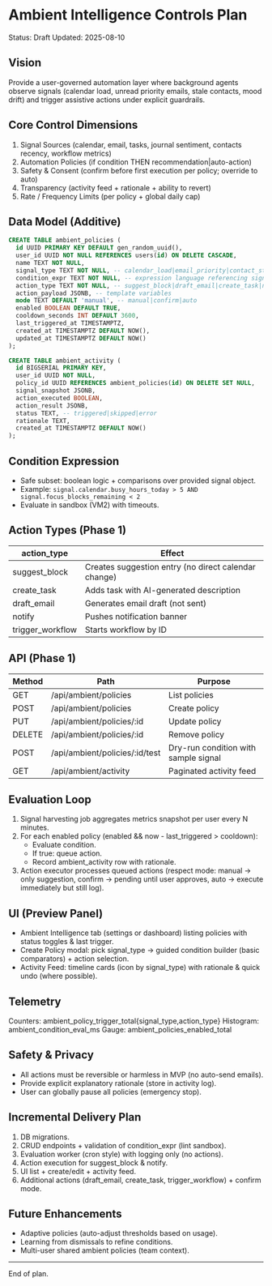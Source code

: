 # Ambient Intelligence Controls Plan
Status: Draft
Updated: 2025-08-10

## Vision
Provide a user-governed automation layer where background agents observe signals (calendar load, unread priority emails, stale contacts, mood drift) and trigger assistive actions under explicit guardrails.

## Core Control Dimensions
1. Signal Sources (calendar, email, tasks, journal sentiment, contacts recency, workflow metrics)
2. Automation Policies (if condition THEN recommendation|auto-action)
3. Safety & Consent (confirm before first execution per policy; override to auto)
4. Transparency (activity feed + rationale + ability to revert)
5. Rate / Frequency Limits (per policy + global daily cap)

## Data Model (Additive)
```sql
CREATE TABLE ambient_policies (
  id UUID PRIMARY KEY DEFAULT gen_random_uuid(),
  user_id UUID NOT NULL REFERENCES users(id) ON DELETE CASCADE,
  name TEXT NOT NULL,
  signal_type TEXT NOT NULL, -- calendar_load|email_priority|contact_stale|mood_trend
  condition_expr TEXT NOT NULL, -- expression language referencing signal JSON
  action_type TEXT NOT NULL, -- suggest_block|draft_email|create_task|notify|trigger_workflow
  action_payload JSONB, -- template variables
  mode TEXT DEFAULT 'manual', -- manual|confirm|auto
  enabled BOOLEAN DEFAULT TRUE,
  cooldown_seconds INT DEFAULT 3600,
  last_triggered_at TIMESTAMPTZ,
  created_at TIMESTAMPTZ DEFAULT NOW(),
  updated_at TIMESTAMPTZ DEFAULT NOW()
);

CREATE TABLE ambient_activity (
  id BIGSERIAL PRIMARY KEY,
  user_id UUID NOT NULL,
  policy_id UUID REFERENCES ambient_policies(id) ON DELETE SET NULL,
  signal_snapshot JSONB,
  action_executed BOOLEAN,
  action_result JSONB,
  status TEXT, -- triggered|skipped|error
  rationale TEXT,
  created_at TIMESTAMPTZ DEFAULT NOW()
);
```

## Condition Expression
- Safe subset: boolean logic + comparisons over provided signal object.
- Example: `signal.calendar.busy_hours_today > 5 AND signal.focus_blocks_remaining < 2`
- Evaluate in sandbox (VM2) with timeouts.

## Action Types (Phase 1)
| action_type | Effect |
|-------------|--------|
| suggest_block | Creates suggestion entry (no direct calendar change) |
| create_task | Adds task with AI-generated description |
| draft_email | Generates email draft (not sent) |
| notify | Pushes notification banner |
| trigger_workflow | Starts workflow by ID |

## API (Phase 1)
| Method | Path | Purpose |
|--------|------|---------|
| GET | /api/ambient/policies | List policies |
| POST | /api/ambient/policies | Create policy |
| PUT | /api/ambient/policies/:id | Update policy |
| DELETE | /api/ambient/policies/:id | Remove policy |
| POST | /api/ambient/policies/:id/test | Dry-run condition with sample signal |
| GET | /api/ambient/activity | Paginated activity feed |

## Evaluation Loop
1. Signal harvesting job aggregates metrics snapshot per user every N minutes.
2. For each enabled policy (enabled && now - last_triggered > cooldown):
   - Evaluate condition.
   - If true: queue action.
   - Record ambient_activity row with rationale.
3. Action executor processes queued actions (respect mode: manual → only suggestion, confirm → pending until user approves, auto → execute immediately but still log).

## UI (Preview Panel)
- Ambient Intelligence tab (settings or dashboard) listing policies with status toggles & last trigger.
- Create Policy modal: pick signal_type → guided condition builder (basic comparators) + action selection.
- Activity Feed: timeline cards (icon by signal_type) with rationale & quick undo (where possible).

## Telemetry
Counters: ambient_policy_trigger_total{signal_type,action_type}
Histogram: ambient_condition_eval_ms
Gauge: ambient_policies_enabled_total

## Safety & Privacy
- All actions must be reversible or harmless in MVP (no auto-send emails).
- Provide explicit explanatory rationale (store in activity log).
- User can globally pause all policies (emergency stop).

## Incremental Delivery Plan
1. DB migrations.
2. CRUD endpoints + validation of condition_expr (lint sandbox).
3. Evaluation worker (cron style) with logging only (no actions).
4. Action execution for suggest_block & notify.
5. UI list + create/edit + activity feed.
6. Additional actions (draft_email, create_task, trigger_workflow) + confirm mode.

## Future Enhancements
- Adaptive policies (auto-adjust thresholds based on usage).
- Learning from dismissals to refine conditions.
- Multi-user shared ambient policies (team context).

---
End of plan.
